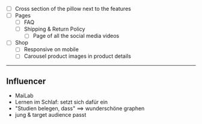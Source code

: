 - [ ] Cross section of the pillow next to the features
- [ ] Pages
    - [ ] FAQ
  - [ ] Shipping & Return Policy
    - [ ] Page of all the social media videos
- [ ] Shop
    - [ ] Responsive on mobile
    - [ ] Carousel product images in product details

---

## Influencer

- MaiLab
- Lernen im Schlaf: setzt sich dafür ein
- "Studien belegen, dass" ==> wunderschöne graphen
- jung & target audience passt
